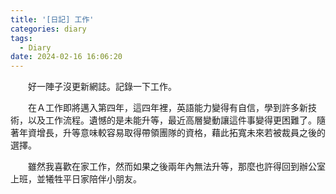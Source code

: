 ```yaml
---
title: '[日記] 工作'
categories: diary
tags:
  - Diary
date: 2024-02-16 16:06:20
---
```



<!-- more -->

　　好一陣子沒更新網誌。記錄一下工作。

　　在Ａ工作即將邁入第四年，這四年裡，英語能力變得有自信，學到許多新技術，以及工作流程。遺憾的是未能升等，最近高層變動讓這件事變得更困難了。隨著年資增長，升等意味較容易取得帶領團隊的資格，藉此拓寬未來若被裁員之後的選擇。

　　雖然我喜歡在家工作，然而如果之後兩年內無法升等，那麼也許得回到辦公室上班，並犧牲平日家陪伴小朋友。
